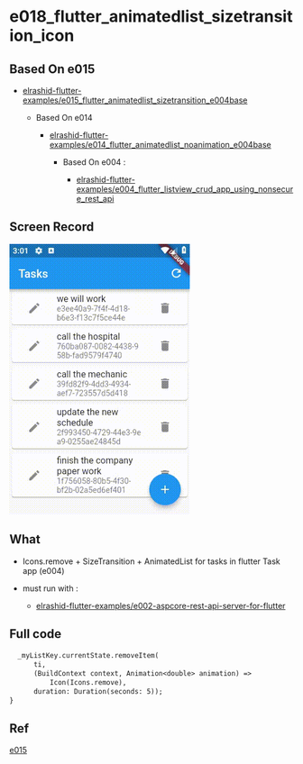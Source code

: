 # e018_flutter_animatedlist_sizetransition_icon

## Based On e015

- [elrashid-flutter-examples/e015_flutter_animatedlist_sizetransition_e004base](https://github.com/elrashid-flutter-examples/e015_flutter_animatedlist_sizetransition_e004base)

  - Based On e014

    - [elrashid-flutter-examples/e014_flutter_animatedlist_noanimation_e004base](https://github.com/elrashid-flutter-examples/e014_flutter_animatedlist_noanimation_e004base)

      - Based On e004 :

        - [elrashid-flutter-examples/e004_flutter_listview_crud_app_using_nonsecure_rest_api](https://github.com/elrashid-flutter-examples/e004_flutter_listview_crud_app_using_nonsecure_rest_api)

## Screen Record

![app screen record](docs/screen_record.gif)

## What

- Icons.remove + SizeTransition + AnimatedList for tasks in flutter Task app (e004)

- must run with :

  - [elrashid-flutter-examples/e002-aspcore-rest-api-server-for-flutter](https://github.com/elrashid-flutter-examples/e002-aspcore-rest-api-server-for-flutter)

## Full code

      _myListKey.currentState.removeItem(
          ti,
          (BuildContext context, Animation<double> animation) =>
              Icon(Icons.remove),
          duration: Duration(seconds: 5));
    }

## Ref

[e015](https://github.com/elrashid-flutter-examples/e014_flutter_animatedlist_noanimation_e004base)
